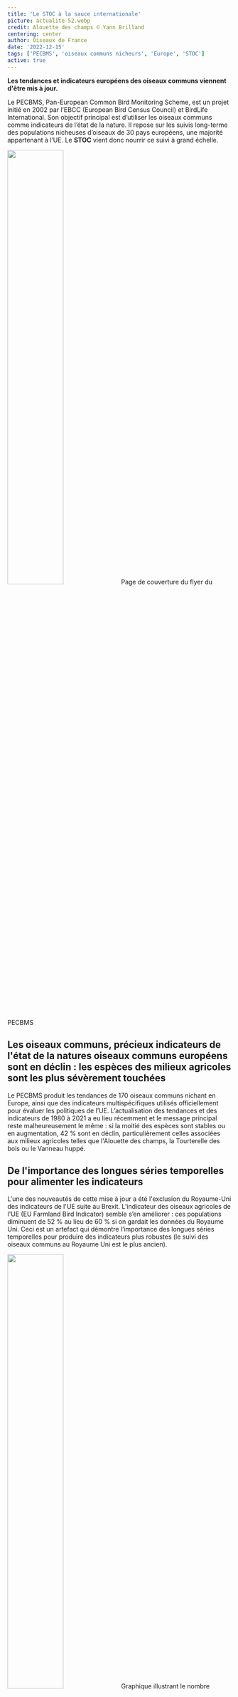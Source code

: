 ```yaml
---
title: 'Le STOC à la sauce internationale'
picture: actualite-52.webp
credit: Alouette des champs © Yann Brilland
centering: center
author: Oiseaux de France
date: '2022-12-15'
tags: ['PECBMS', 'oiseaux communs nicheurs', 'Europe', 'STOC']
active: true
---
```


**Les tendances et indicateurs européens des oiseaux communs viennent d'être mis à jour.**

Le PECBMS, Pan-European Common Bird Monitoring Scheme, est un projet initié en 2002 par l’EBCC (European Bird Census Council) et BirdLife International. Son objectif principal est d’utiliser les oiseaux communs comme indicateurs de l’état de la nature. Il repose sur les suivis long-terme des populations nicheuses d’oiseaux de 30 pays européens, une majorité appartenant à l’UE. Le **STOC** vient donc nourrir ce suivi à grand échelle.

<img class="InformativePagePicture" style="width: 50%" src="/news/actualite-52-visuelflyerPECBMS.webp"/>
<span class="InformativePagePictureLegend">Page de couverture du flyer du PECBMS </span>

## Les oiseaux communs, précieux indicateurs de l'état de la natures oiseaux communs européens sont en déclin : les espèces des milieux agricoles sont les plus sévèrement touchées

Le PECBMS produit les tendances de 170 oiseaux communs nichant en Europe, ainsi que des indicateurs multispécifiques utilisés officiellement pour évaluer les politiques de l’UE. L’actualisation des tendances et des indicateurs de 1980 à 2021 a eu lieu récemment et le message principal reste malheureusement le même : si la moitié des espèces sont stables ou en augmentation, 42 % sont en déclin, particulièrement celles associées aux milieux agricoles telles que l'Alouette des champs, la Tourterelle des bois ou le Vanneau huppé.

## De l'importance des longues séries temporelles pour alimenter les indicateurs

L'une des nouveautés de cette mise à jour a été l'exclusion du Royaume-Uni des indicateurs de l'UE suite au Brexit. L’indicateur des oiseaux agricoles de l'UE (EU Farmland Bird Indicator) semble s’en améliorer : ces populations diminuent de 52 % au lieu de 60 % si on gardait les données du Royaume Uni. Ceci est un artefact qui démontre l’importance des longues séries temporelles pour produire des indicateurs plus robustes (le suivi des oiseaux communs au Royaume Uni est le plus ancien).

<img class="InformativePagePicture" style="width: 50%" src="/news/actualite-52-graphique.webp"/>
<span class="InformativePagePictureLegend">Graphique illustrant le nombre d'espèces par classes de tendances</span>

## Plus d'informations

Toutes les actualités concernant cette mise à jour sont disponibles sur le site du PECBMS :

- [Télécharger le visuel de résumé](https://pecbms.info/wp-content/uploads/2022/12/euromonitoring-a5-2022-ok-web.pdf)

- [Informations sur les données mises à jour](https://pecbms.info/what-is-new-in-2022-data-update/)

- [Informations sur les tendances](https://pecbms.info/trends-of-common-birds-in-europe-2022-update/)

- [Informations sur les indicateurs](https://pecbms.info/european-common-bird-indicators-2022-update/)

